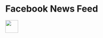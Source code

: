 # Facebook News Feed


<img src="https://github.com/lucabelezal/FacebookNewsFeed/blob/master/facebook-news-feed.gif" width="40" width="350" />
